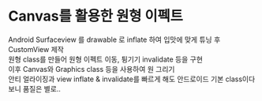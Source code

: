 # Canvas를 활용한 원형 이펙트
Android Surfaceview 를 drawable 로 inflate 하여 입맛에 맞게 튜닝 후 CustomView 제작<br/>
원형 class를 만들어 원형 이펙트 이동, 튕기기 invalidate 등을 구현<br/>
이후 Canvas와 Graphics class 등을 사용하여 원 그리기</br>
안티 얼라이징과 view inflate & invalidate를 빠르게 해도 안드로이드 기본 class이다 보니 품질은 별로..
